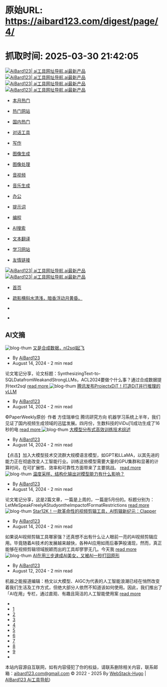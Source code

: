 # 原始URL: https://aibard123.com/digest/page/4/

# 抓取时间: 2025-03-30 21:42:05

[ ![AiBard123| ai工具网址导航,ai最新产品](https://aibard123.com/assets/images/bt8-expand-light.png) ![AiBard123| ai工具网址导航,ai最新产品](https://aibard123.com/assets/images/bt8-expand-dark.png) ](https://aibard123.com/) [ ![AiBard123| ai工具网址导航,ai最新产品](https://aibard123.com/assets/images/bt.png) ![AiBard123| ai工具网址导航,ai最新产品](https://aibard123.com/assets/images/bt.png) ](https://aibard123.com/)
  * [ 本月热门 ](https://aibard123.com/#00834a9dd147b04c5d53d4368cdb0b57)
  * [ 热门网站 ](https://aibard123.com/#db0311e7ecfedd24d157f0ceb4a0897f)
  * [ 国内热门 ](https://aibard123.com/#21b5cbb2c769010fec3ce029a5f8a4a3)
  * [ 对话工具 ](https://aibard123.com/#8310718935e8ec25ce0350de01e3f7dc)
  * [ 写作 ](https://aibard123.com/#d58e850d9115797306c2edf61ac6ddd8)
  * [ 图像生成 ](https://aibard123.com/#2a7418a5f8f1ca4e054364a9300657df)
  * [ 图像处理 ](https://aibard123.com/#7808a68ee1b34dab43011429a12de19e)
  * [ 音视频 ](https://aibard123.com/#6729afc51f5ac49a828812fa0eb0c82f)
  * [ 音乐生成 ](https://aibard123.com/#e5ce844860451fff3faf3d8f8894971d)
  * [ 办公 ](https://aibard123.com/#db53804b7d726967c58fcc8c9ca03d27)
  * [ 提示词 ](https://aibard123.com/#47b7af9547e034d28fe6f6d439968ac8)
  * [ 编程 ](https://aibard123.com/#41282bf95e43c64d579757573a03cdde)
  * [ AI搜索 ](https://aibard123.com/#fd71852fd52d5e18ef4f9a252f1eac58)
  * [ 文本翻译 ](https://aibard123.com/#81b1637fbe47625dbdf2094acd3b6683)
  * [ 学习网站 ](https://aibard123.com/#2e9ba3fa6e1ed0e9311b3e97f97f9a40)


  * [ 友情链接 ](https://aibard123.com/digest/page/4/#friendlink)


[ ![AiBard123| ai工具网址导航,ai最新产品](https://aibard123.com/assets/images/bt.png) ![AiBard123| ai工具网址导航,ai最新产品](https://aibard123.com/assets/images/bt.png) ](https://aibard123.com/digest/page/4/ "AiBard123| ai工具网址导航,ai最新产品")
  * [ 首页 ](https://aibard123.com/)


  * [疏影横斜水清浅，暗香浮动月黄昏。](https://aibard123.com/digest/page/4/)
  * [](javascript:)
  * [](javascript:)


## AI文摘
![blog-thum](https://api.allorigins.win/raw?url=https://mmbiz.qpic.cn/mmbiz_png/4d6kn6AwWwxib5vkHGUdRibv91sxDgMQGkU9ibOqvdPk4lI46sNY9WIuVVCUGVAb2u9o3YtkDeqfxd7xYXiaQ62Jxw/640?wx_fmt=png&from=appmsg)
[ 又是合成数据，nl2sql起飞 ](https://aibard123.com/digest/2024/0814/%E5%8F%88%E6%98%AF%E5%90%88%E6%88%90%E6%95%B0%E6%8D%AEnl2sql%E8%B5%B7%E9%A3%9E/)
  * By [AiBard123](https://aibard123.com/about)
  * August 14, 2024 - 2 min read 


论文笔记分享，论文标题：SynthesizingText-to-SQLDatafromWeakandStrongLLMs，ACL2024要做个什么事？通过合成数据提升text2sql 
[read more ](https://aibard123.com/digest/2024/0814/%E5%8F%88%E6%98%AF%E5%90%88%E6%88%90%E6%95%B0%E6%8D%AEnl2sql%E8%B5%B7%E9%A3%9E/)
![blog-thum](https://api.allorigins.win/raw?url=https://mmbiz.qpic.cn/mmbiz_png/Psho9dm7oDGhKg9nnSz5qQrwKvXibt3wuJXXicvv3JrPNYrFlYadg4ibA8SxC6OvibZyBHGuub04X1AXxeRTC0WUJA/640?wx_fmt=other&tp=webp&wxfrom=5&wx_lazy=1&wx_co=1)
[ 腾讯发布ProjectxDiT！打造DiT并行推理的vLLM ](https://aibard123.com/digest/2024/0814/%E8%85%BE%E8%AE%AF%E5%8F%91%E5%B8%83ProjectxDiT%E6%89%93%E9%80%A0DiT%E5%B9%B6%E8%A1%8C%E6%8E%A8%E7%90%86%E7%9A%84vLLM/)
  * By [AiBard123](https://aibard123.com/about)
  * August 14, 2024 - 2 min read 


©PaperWeekly原创· 作者 方佳瑞单位 腾讯研究方向 机器学习系统上半年，我们见证了国内视频生成领域的迅猛发展。四月份，生数科技的ViDu[1]成功生成了16秒的电 
[read more ](https://aibard123.com/digest/2024/0814/%E8%85%BE%E8%AE%AF%E5%8F%91%E5%B8%83ProjectxDiT%E6%89%93%E9%80%A0DiT%E5%B9%B6%E8%A1%8C%E6%8E%A8%E7%90%86%E7%9A%84vLLM/)
![blog-thum](https://api.allorigins.win/raw?url=https://mmbiz.qpic.cn/mmbiz_png/Eddk7AtcliaPxrhJEib7uhg7j5CuNicJ8IvCAB2Z0vC5dhnhibwA1rFRbPmmnkuocFe0hpJhG8xxLMSBVEFtiaFKVlQ/640?wx_fmt=png&from=appmsg)
[ 大模型分布式高效训练技术综述 ](https://aibard123.com/digest/2024/0814/%E5%A4%A7%E6%A8%A1%E5%9E%8B%E5%88%86%E5%B8%83%E5%BC%8F%E9%AB%98%E6%95%88%E8%AE%AD%E7%BB%83%E6%8A%80%E6%9C%AF%E7%BB%BC%E8%BF%B0/)
  * By [AiBard123](https://aibard123.com/about)
  * August 14, 2024 - 2 min read 


【点击】加入大模型技术交流群大规模语言模型，如GPT和LLaMA，以其先进的能力正在彻底改变人工智能行业。训练这些模型需要大量的GPU集群和显著的计算时间，在可扩展性、效率和可靠性方面带来了主要挑战。 
[read more ](https://aibard123.com/digest/2024/0814/%E5%A4%A7%E6%A8%A1%E5%9E%8B%E5%88%86%E5%B8%83%E5%BC%8F%E9%AB%98%E6%95%88%E8%AE%AD%E7%BB%83%E6%8A%80%E6%9C%AF%E7%BB%BC%E8%BF%B0/)
![blog-thum](https://api.allorigins.win/raw?url=https://mmbiz.qpic.cn/mmbiz_png/4d6kn6AwWwwEicp1l8hia1gViaxvtM2L4mTYs2zueksxI9bwqmgLambgmLaIibCIDiaIopfYeYYTk2uItHibnKib2s93A/640?wx_fmt=png&from=appmsg)
[ 温度采样、结构化输出对模型能力有什么影响？ ](https://aibard123.com/digest/2024/0814/%E6%B8%A9%E5%BA%A6%E9%87%87%E6%A0%B7%E7%BB%93%E6%9E%84%E5%8C%96%E8%BE%93%E5%87%BA%E5%AF%B9%E6%A8%A1%E5%9E%8B%E8%83%BD%E5%8A%9B%E6%9C%89%E4%BB%80%E4%B9%88%E5%BD%B1%E5%93%8D/)
  * By [AiBard123](https://aibard123.com/about)
  * August 14, 2024 - 2 min read 


论文笔记分享，这是2篇文章，一篇是上周的，一篇是5月份的。标题分别为：LetMeSpeakFreelyAStudyontheImpactofFormatRestrictions 
[read more ](https://aibard123.com/digest/2024/0814/%E6%B8%A9%E5%BA%A6%E9%87%87%E6%A0%B7%E7%BB%93%E6%9E%84%E5%8C%96%E8%BE%93%E5%87%BA%E5%AF%B9%E6%A8%A1%E5%9E%8B%E8%83%BD%E5%8A%9B%E6%9C%89%E4%BB%80%E4%B9%88%E5%BD%B1%E5%93%8D/)
![blog-thum](https://api.allorigins.win/raw?url=https://mmbiz.qpic.cn/mmbiz_gif/NjA8gwicXyeLogiaTtO5FxiaHKoG9PkNcf1b9jFAz19hLdZ7ypHBHJfhZ0Sic2UzkLLNrRjMxjvQcO4fHHJV4Zk9Ig/640?wx_fmt=gif)
[ Star12K！一款革命性的视频剪辑工具，AI剪辑新纪元：Clapper ](https://aibard123.com/digest/2024/0814/Star12K%E4%B8%80%E6%AC%BE%E9%9D%A9%E5%91%BD%E6%80%A7%E7%9A%84%E8%A7%86%E9%A2%91%E5%89%AA%E8%BE%91%E5%B7%A5%E5%85%B7AI%E5%89%AA%E8%BE%91%E6%96%B0%E7%BA%AA%E5%85%83Clapper/)
  * By [AiBard123](https://aibard123.com/about)
  * August 14, 2024 - 2 min read 


如果说AI视频剪辑工具哪家强？还真想不出有什么让人眼前一亮的AI视频剪辑应用。毕竟随着AI技术的发展越来越快，各种AI应用如雨后春笋般涌现，然而，真正能够在视频剪辑领域脱颖而出的工具却寥寥无几。今天我 
[read more ](https://aibard123.com/digest/2024/0814/Star12K%E4%B8%80%E6%AC%BE%E9%9D%A9%E5%91%BD%E6%80%A7%E7%9A%84%E8%A7%86%E9%A2%91%E5%89%AA%E8%BE%91%E5%B7%A5%E5%85%B7AI%E5%89%AA%E8%BE%91%E6%96%B0%E7%BA%AA%E5%85%83Clapper/)
![blog-thum](https://api.allorigins.win/raw?url=https://mmbiz.qpic.cn/sz_mmbiz_png/DT8udUick9sIDHRDppk5HibQQ9J5L22PzD23y7kaQ9Ln45Ommns9s7FtBLV2Ub9nxUyKtEyaMXSTFjqiaaJ2GicQ1Q/640?wx_fmt=png&from=appmsg)
[ AI在用三步速成AI美女，又被AI一秒打回原形 ](https://aibard123.com/digest/2024/0812/AI%E5%9C%A8%E7%94%A8%E4%B8%89%E6%AD%A5%E9%80%9F%E6%88%90AI%E7%BE%8E%E5%A5%B3%E5%8F%88%E8%A2%ABAI%E4%B8%80%E7%A7%92%E6%89%93%E5%9B%9E%E5%8E%9F%E5%BD%A2/)
  * By [AiBard123](https://aibard123.com/about)
  * August 12, 2024 - 2 min read 


机器之能报道编辑：杨文以大模型、AIGC为代表的人工智能浪潮已经在悄然改变着我们生活及工作方式，但绝大部分人依然不知道该如何使用。因此，我们推出了「AI在用」专栏，通过直观、有趣且简洁的人工智能使用案 
[read more ](https://aibard123.com/digest/2024/0812/AI%E5%9C%A8%E7%94%A8%E4%B8%89%E6%AD%A5%E9%80%9F%E6%88%90AI%E7%BE%8E%E5%A5%B3%E5%8F%88%E8%A2%ABAI%E4%B8%80%E7%A7%92%E6%89%93%E5%9B%9E%E5%8E%9F%E5%BD%A2/)
  * [ ](https://aibard123.com/digest/page/3/)
  * [1](https://aibard123.com/digest/)
  * [2](https://aibard123.com/digest/page/2/)
  * [3](https://aibard123.com/digest/page/3/)
  * [4](https://aibard123.com/digest/page/4/)
  * [5](https://aibard123.com/digest/page/5/)
  * [6](https://aibard123.com/digest/page/6/)
  * [7](https://aibard123.com/digest/page/7/)
  * [8](https://aibard123.com/digest/page/8/)
  * [9](https://aibard123.com/digest/page/9/)
  * [ ](https://aibard123.com/digest/page/5/)


[ ](javascript:) [ ](javascript:) [ ](https://aibard123.com/about/) [ ](javascript:)
本站内容源自互联网，如有内容侵犯了你的权益，请联系删除相关内容，联系邮箱：aibard123.com@gmail.com © 2022 - 2025 By [WebStack-Hugo](https://github.com/shenweiyan/WebStack-Hugo) | [AIBard123 Ai工具导航](https://www.aibard123.com/))
